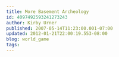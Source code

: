 ```yaml
---
title: More Basement Archeology
id: 4097492593241273243
author: Kirby Urner
published: 2007-05-14T11:23:00.001-07:00
updated: 2012-01-21T22:00:19.553-08:00
blog: world_game
tags: 
---
```


